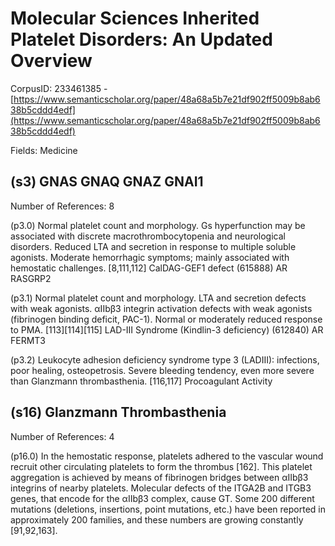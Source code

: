# Molecular Sciences Inherited Platelet Disorders: An Updated Overview

CorpusID: 233461385 - [https://www.semanticscholar.org/paper/48a68a5b7e21df902ff5009b8ab638b5cddd4edf](https://www.semanticscholar.org/paper/48a68a5b7e21df902ff5009b8ab638b5cddd4edf)

Fields: Medicine

## (s3) GNAS GNAQ GNAZ GNAI1
Number of References: 8

(p3.0) Normal platelet count and morphology. Gs hyperfunction may be associated with discrete macrothrombocytopenia and neurological disorders. Reduced LTA and secretion in response to multiple soluble agonists. Moderate hemorrhagic symptoms; mainly associated with hemostatic challenges. [8,111,112] CalDAG-GEF1 defect (615888) AR RASGRP2

(p3.1) Normal platelet count and morphology. LTA and secretion defects with weak agonists. αIIbβ3 integrin activation defects with weak agonists (fibrinogen binding deficit, PAC-1). Normal or moderately reduced response to PMA. [113][114][115] LAD-III Syndrome (Kindlin-3 deficiency) (612840) AR FERMT3

(p3.2) Leukocyte adhesion deficiency syndrome type 3 (LADIII): infections, poor healing, osteopetrosis. Severe bleeding tendency, even more severe than Glanzmann thrombasthenia. [116,117] Procoagulant Activity
## (s16) Glanzmann Thrombasthenia
Number of References: 4

(p16.0) In the hemostatic response, platelets adhered to the vascular wound recruit other circulating platelets to form the thrombus [162]. This platelet aggregation is achieved by means of fibrinogen bridges between αIIbβ3 integrins of nearby platelets. Molecular defects of the ITGA2B and ITGB3 genes, that encode for the αIIbβ3 complex, cause GT. Some 200 different mutations (deletions, insertions, point mutations, etc.) have been reported in approximately 200 families, and these numbers are growing constantly [91,92,163].
